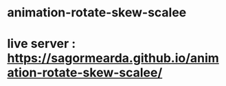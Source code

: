 # animation-rotate-skew-scalee
# live server :  https://sagormearda.github.io/animation-rotate-skew-scalee/
